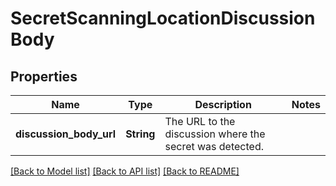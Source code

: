 # SecretScanningLocationDiscussionBody

## Properties

Name | Type | Description | Notes
------------ | ------------- | ------------- | -------------
**discussion_body_url** | **String** | The URL to the discussion where the secret was detected. | 

[[Back to Model list]](../README.md#documentation-for-models) [[Back to API list]](../README.md#documentation-for-api-endpoints) [[Back to README]](../README.md)


